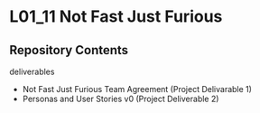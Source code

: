 # L01_11 Not Fast Just Furious

## Repository Contents
deliverables
- Not Fast Just Furious Team Agreement (Project Delivarable 1)
- Personas and User Stories v0 (Project Deliverable 2)
